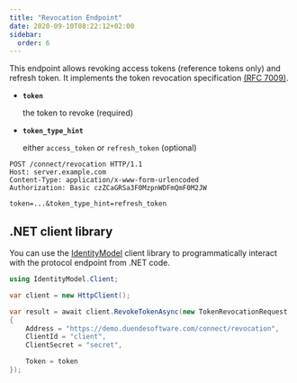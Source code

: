 ```yaml
---
title: "Revocation Endpoint"
date: 2020-09-10T08:22:12+02:00
sidebar:
  order: 6
---
```


This endpoint allows revoking access tokens (reference tokens only) and refresh token.
It implements the token revocation specification [(RFC 7009)](https://tools.ietf.org/html/rfc7009).

* **`token`**

  the token to revoke (required)

* **`token_type_hint`**

  either `access_token` or `refresh_token` (optional)

```text
POST /connect/revocation HTTP/1.1
Host: server.example.com
Content-Type: application/x-www-form-urlencoded
Authorization: Basic czZCaGRSa3F0MzpnWDFmQmF0M2JW

token=...&token_type_hint=refresh_token
```

## .NET client library

You can use the [IdentityModel](https://identitymodel.readthedocs.io) client library to programmatically interact with
the protocol endpoint from .NET code.

```cs
using IdentityModel.Client;

var client = new HttpClient();

var result = await client.RevokeTokenAsync(new TokenRevocationRequest
{
    Address = "https://demo.duendesoftware.com/connect/revocation",
    ClientId = "client",
    ClientSecret = "secret",

    Token = token
});
```
